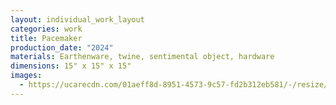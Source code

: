 ```yaml
---
layout: individual_work_layout
categories: work
title: Pacemaker
production_date: "2024"
materials: Earthenware, twine, sentimental object, hardware
dimensions: 15" x 15" x 15"
images:
  - https://ucarecdn.com/01aeff8d-8951-4573-9c57-fd2b312eb581/-/resize/2400/-/quality/lightest/-/format/auto/
---
```

